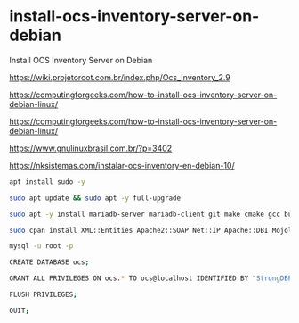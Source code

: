 # install-ocs-inventory-server-on-debian
Install OCS Inventory Server on Debian

https://wiki.projetoroot.com.br/index.php/Ocs_Inventory_2.9

https://computingforgeeks.com/how-to-install-ocs-inventory-server-on-debian-linux/


https://computingforgeeks.com/how-to-install-ocs-inventory-server-on-debian-linux/


https://www.gnulinuxbrasil.com.br/?p=3402


https://nksistemas.com/instalar-ocs-inventory-en-debian-10/


```sh
apt install sudo -y

sudo apt update && sudo apt -y full-upgrade

sudo apt -y install mariadb-server mariadb-client git make cmake gcc build-essential apache2 libapache2-mod-perl2 libapache-dbi-perl libapache-db-perl libapache2-mod-php php php-zip php-pclzip php-gd php-mysql php-soap php-curl php-json php-xml php-mbstring perl libxml-simple-perl libcompress-zlib-perl libdbi-perl libdbd-mysql-perl libnet-ip-perl libsoap-lite-perl libio-compress-perl libapache2-mod-perl2-dev libarchive-zip-perl libmojolicious-perl libplack-perl libswitch-perl php7.4-curl php7.4-gd php7.4-mbstring php7.4-xml php-xmlrpc 

sudo cpan install XML::Entities Apache2::SOAP Net::IP Apache::DBI Mojolicious Switch Plack::Handler Archive::Zip

mysql -u root -p

CREATE DATABASE ocs;

GRANT ALL PRIVILEGES ON ocs.* TO ocs@localhost IDENTIFIED BY "StrongDBPassword";

FLUSH PRIVILEGES;

QUIT;
```
